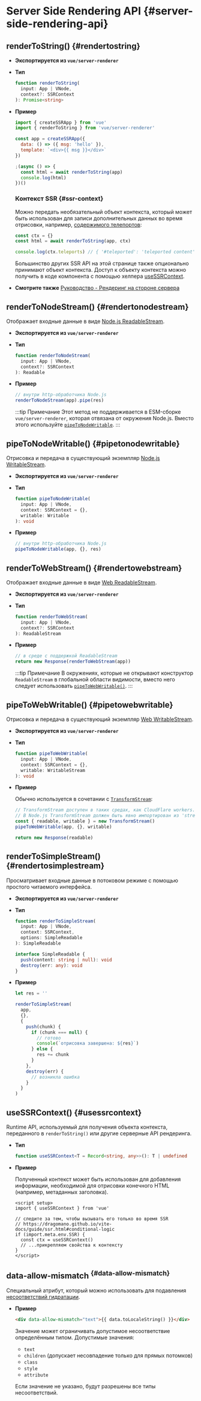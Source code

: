# Server Side Rendering API {#server-side-rendering-api}

## renderToString() {#rendertostring}

- **Экспортируется из `vue/server-renderer`**

- **Тип**

  ```ts
  function renderToString(
    input: App | VNode,
    context?: SSRContext
  ): Promise<string>
  ```

- **Пример**

  ```js
  import { createSSRApp } from 'vue'
  import { renderToString } from 'vue/server-renderer'

  const app = createSSRApp({
    data: () => ({ msg: 'hello' }),
    template: `<div>{{ msg }}</div>`
  })

  ;(async () => {
    const html = await renderToString(app)
    console.log(html)
  })()
  ```

  ### Контекст SSR {#ssr-context}

  Можно передать необязательный объект контекста, который может быть использован для записи дополнительных данных во время отрисовки, например, [содержимого телепортов](/guide/scaling-up/ssr#teleports):

  ```js
  const ctx = {}
  const html = await renderToString(app, ctx)

  console.log(ctx.teleports) // { '#teleported': 'teleported content' }
  ```

  Большинство других SSR API на этой странице также опционально принимают объект контекста. Доступ к объекту контекста можно получить в коде компонента с помощью хелпера [useSSRContext](#usessrcontext).

- **Смотрите также** [Руководство - Рендеринг на стороне сервера](/guide/scaling-up/ssr)

## renderToNodeStream() {#rendertonodestream}

Отображает входные данные в виде [Node.js ReadableStream](https://nodejs.org/api/stream.html#stream_class_stream_readable).

- **Экспортируется из `vue/server-renderer`**

- **Тип**

  ```ts
  function renderToNodeStream(
    input: App | VNode,
    context?: SSRContext
  ): Readable
  ```

- **Пример**

  ```js
  // внутри http-обработчика Node.js
  renderToNodeStream(app).pipe(res)
  ```

  :::tip Примечание
  Этот метод не поддерживается в ESM-сборке `vue/server-renderer`, которая отвязана от окружения Node.js. Вместо этого используйте [`pipeToNodeWritable`](#pipetonodewritable).
  :::

## pipeToNodeWritable() {#pipetonodewritable}

Отрисовка и передача в существующий экземпляр [Node.js WritableStream](https://nodejs.org/api/stream.html#stream_writable_streams).

- **Экспортируется из `vue/server-renderer`**

- **Тип**

  ```ts
  function pipeToNodeWritable(
    input: App | VNode,
    context: SSRContext = {},
    writable: Writable
  ): void
  ```

- **Пример**

  ```js
  // внутри http-обработчика Node.js
  pipeToNodeWritable(app, {}, res)
  ```

## renderToWebStream() {#rendertowebstream}

Отображает входные данные в виде [Web ReadableStream](https://developer.mozilla.org/ru/docs/Web/API/Streams_API).

- **Экспортируется из `vue/server-renderer`**

- **Тип**

  ```ts
  function renderToWebStream(
    input: App | VNode,
    context?: SSRContext
  ): ReadableStream
  ```

- **Пример**

  ```js
  // в среде с поддержкой ReadableStream
  return new Response(renderToWebStream(app))
  ```

  :::tip Примечание
  В окружениях, которые не открывают конструктор `ReadableStream` в глобальной области видимости, вместо него следует использовать [`pipeToWebWritable()`](#pipetowebwritable).
  :::

## pipeToWebWritable() {#pipetowebwritable}

Отрисовка и передача в существующий экземпляр [Web WritableStream](https://developer.mozilla.org/en-US/docs/Web/API/WritableStream).

- **Экспортируется из `vue/server-renderer`**

- **Тип**

  ```ts
  function pipeToWebWritable(
    input: App | VNode,
    context: SSRContext = {},
    writable: WritableStream
  ): void
  ```

- **Пример**

  Обычно используется в сочетании с [`TransformStream`](https://developer.mozilla.org/en-US/docs/Web/API/TransformStream):

  ```js
  // TransformStream доступен в таких средах, как CloudFlare workers.
  // В Node.js TransformStream должен быть явно импортирован из 'stream/web'
  const { readable, writable } = new TransformStream()
  pipeToWebWritable(app, {}, writable)

  return new Response(readable)
  ```

## renderToSimpleStream() {#rendertosimplestream}

Просматривает входные данные в потоковом режиме с помощью простого читаемого интерфейса.

- **Экспортируется из `vue/server-renderer`**

- **Тип**

  ```ts
  function renderToSimpleStream(
    input: App | VNode,
    context: SSRContext,
    options: SimpleReadable
  ): SimpleReadable

  interface SimpleReadable {
    push(content: string | null): void
    destroy(err: any): void
  }
  ```

- **Пример**

  ```js
  let res = ''

  renderToSimpleStream(
    app,
    {},
    {
      push(chunk) {
        if (chunk === null) {
          // готово
          console(`отрисовка завершена: ${res}`)
        } else {
          res += chunk
        }
      },
      destroy(err) {
        // возникла ошибка
      }
    }
  )
  ```

## useSSRContext() {#usessrcontext}

Runtime API, используемый для получения объекта контекста, переданного в `renderToString()` или другие серверные API рендеринга.

- **Тип**

  ```ts
  function useSSRContext<T = Record<string, any>>(): T | undefined
  ```

- **Пример**

  Полученный контекст может быть использован для добавления информации, необходимой для отрисовки конечного HTML (например, метаданных заголовка).

  ```vue
  <script setup>
  import { useSSRContext } from 'vue'

  // следите за тем, чтобы вызывать его только во время SSR
  // https://dragomano.github.io/vite-docs/guide/ssr.html#conditional-logic
  if (import.meta.env.SSR) {
    const ctx = useSSRContext()
    // ...прикрепляем свойства к контексту
  }
  </script>
  ```

## data-allow-mismatch <sup class="vt-badge" data-text="3.5+" /> {#data-allow-mismatch}

Специальный атрибут, который можно использовать для подавления [несоответствий гидратации](/guide/scaling-up/ssr#hydration-mismatch).

- **Пример**

  ```html
  <div data-allow-mismatch="text">{{ data.toLocaleString() }}</div>
  ```

  Значение может ограничивать допустимое несоответствие определённым типом. Допустимые значения:

  - `text`
  - `children` (допускает несовпадение только для прямых потомков)
  - `class`
  - `style`
  - `attribute`

  Если значение не указано, будут разрешены все типы несоответствий.
